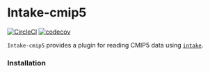 # Intake-cmip5

[![CircleCI](https://circleci.com/gh/NCAR/intake-cmip5/tree/master.svg?style=svg)](https://circleci.com/gh/NCAR/intake-cmip5/tree/master)
[![codecov](https://codecov.io/gh/NCAR/intake-cmip5/branch/master/graph/badge.svg)](https://codecov.io/gh/NCAR/intake-cmip5)


`Intake-cmip5` provides a plugin for reading CMIP5 data using [`intake`](https://intake.readthedocs.io/en/latest/overview.html).

### Installation
